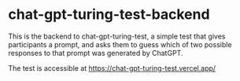 # chat-gpt-turing-test-backend

This is the backend to chat-gpt-turing-test, a simple test that gives participants a prompt, and asks them to guess which of two possible responses to that prompt was generated by ChatGPT.

The test is accessible at https://chat-gpt-turing-test.vercel.app/